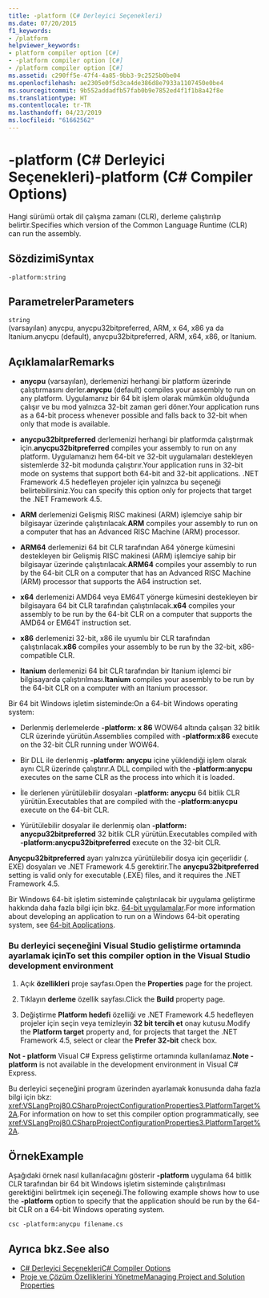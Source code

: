 ```yaml
---
title: -platform (C# Derleyici Seçenekleri)
ms.date: 07/20/2015
f1_keywords:
- /platform
helpviewer_keywords:
- platform compiler option [C#]
- -platform compiler option [C#]
- /platform compiler option [C#]
ms.assetid: c290ff5e-47f4-4a85-9bb3-9c2525b0be04
ms.openlocfilehash: ae2305e0f5d3ca4de386d8e7933a1107450e0be4
ms.sourcegitcommit: 9b552addadfb57fab0b9e7852ed4f1f1b8a42f8e
ms.translationtype: HT
ms.contentlocale: tr-TR
ms.lasthandoff: 04/23/2019
ms.locfileid: "61662562"
---
```

# <a name="-platform-c-compiler-options"></a><span data-ttu-id="1d2f2-102">-platform (C# Derleyici Seçenekleri)</span><span class="sxs-lookup"><span data-stu-id="1d2f2-102">-platform (C# Compiler Options)</span></span>
<span data-ttu-id="1d2f2-103">Hangi sürümü ortak dil çalışma zamanı (CLR), derleme çalıştırılıp belirtir.</span><span class="sxs-lookup"><span data-stu-id="1d2f2-103">Specifies which version of the Common Language Runtime (CLR) can run the assembly.</span></span>  
  
## <a name="syntax"></a><span data-ttu-id="1d2f2-104">Sözdizimi</span><span class="sxs-lookup"><span data-stu-id="1d2f2-104">Syntax</span></span>  
  
```console  
-platform:string  
```  
  
## <a name="parameters"></a><span data-ttu-id="1d2f2-105">Parametreler</span><span class="sxs-lookup"><span data-stu-id="1d2f2-105">Parameters</span></span>  
 `string`  
 <span data-ttu-id="1d2f2-106">(varsayılan) anycpu, anycpu32bitpreferred, ARM, x 64, x86 ya da Itanium.</span><span class="sxs-lookup"><span data-stu-id="1d2f2-106">anycpu (default), anycpu32bitpreferred, ARM, x64, x86, or Itanium.</span></span>  
  
## <a name="remarks"></a><span data-ttu-id="1d2f2-107">Açıklamalar</span><span class="sxs-lookup"><span data-stu-id="1d2f2-107">Remarks</span></span>  
  
- <span data-ttu-id="1d2f2-108">**anycpu** (varsayılan), derlemenizi herhangi bir platform üzerinde çalıştırmasını derler.</span><span class="sxs-lookup"><span data-stu-id="1d2f2-108">**anycpu** (default) compiles your assembly to run on any platform.</span></span> <span data-ttu-id="1d2f2-109">Uygulamanız bir 64 bit işlem olarak mümkün olduğunda çalışır ve bu mod yalnızca 32-bit zaman geri döner.</span><span class="sxs-lookup"><span data-stu-id="1d2f2-109">Your application runs as a 64-bit process whenever possible and falls back to 32-bit when only that mode is available.</span></span>  
  
- <span data-ttu-id="1d2f2-110">**anycpu32bitpreferred** derlemenizi herhangi bir platformda çalıştırmak için.</span><span class="sxs-lookup"><span data-stu-id="1d2f2-110">**anycpu32bitpreferred** compiles your assembly to run on any platform.</span></span> <span data-ttu-id="1d2f2-111">Uygulamanızı hem 64-bit ve 32-bit uygulamaları destekleyen sistemlerde 32-bit modunda çalıştırır.</span><span class="sxs-lookup"><span data-stu-id="1d2f2-111">Your application runs in 32-bit mode on systems that support both 64-bit and 32-bit applications.</span></span> <span data-ttu-id="1d2f2-112">.NET Framework 4.5 hedefleyen projeler için yalnızca bu seçeneği belirtebilirsiniz.</span><span class="sxs-lookup"><span data-stu-id="1d2f2-112">You can specify this option only for projects that target the .NET Framework 4.5.</span></span>  
  
- <span data-ttu-id="1d2f2-113">**ARM** derlemenizi Gelişmiş RISC makinesi (ARM) işlemciye sahip bir bilgisayar üzerinde çalıştırılacak.</span><span class="sxs-lookup"><span data-stu-id="1d2f2-113">**ARM** compiles your assembly to run on a computer that has an Advanced RISC Machine (ARM) processor.</span></span>  
  
- <span data-ttu-id="1d2f2-114">**ARM64** derlemenizi 64 bit CLR tarafından A64 yönerge kümesini destekleyen bir Gelişmiş RISC makinesi (ARM) işlemciye sahip bir bilgisayar üzerinde çalıştırılacak.</span><span class="sxs-lookup"><span data-stu-id="1d2f2-114">**ARM64** compiles your assembly to run by the 64-bit CLR on a computer that has an Advanced RISC Machine (ARM) processor that supports the A64 instruction set.</span></span>  

- <span data-ttu-id="1d2f2-115">**x64** derlemenizi AMD64 veya EM64T yönerge kümesini destekleyen bir bilgisayara 64 bit CLR tarafından çalıştırılacak.</span><span class="sxs-lookup"><span data-stu-id="1d2f2-115">**x64** compiles your assembly to be run by the 64-bit CLR on a computer that supports the AMD64 or EM64T instruction set.</span></span>  
  
- <span data-ttu-id="1d2f2-116">**x86** derlemenizi 32-bit, x86 ile uyumlu bir CLR tarafından çalıştırılacak.</span><span class="sxs-lookup"><span data-stu-id="1d2f2-116">**x86** compiles your assembly to be run by the 32-bit, x86-compatible CLR.</span></span>  
  
- <span data-ttu-id="1d2f2-117">**Itanium** derlemenizi 64 bit CLR tarafından bir Itanium işlemci bir bilgisayarda çalıştırılması.</span><span class="sxs-lookup"><span data-stu-id="1d2f2-117">**Itanium** compiles your assembly to be run by the 64-bit CLR on a computer with an Itanium processor.</span></span>  
  
 <span data-ttu-id="1d2f2-118">Bir 64 bit Windows işletim sisteminde:</span><span class="sxs-lookup"><span data-stu-id="1d2f2-118">On a 64-bit Windows operating system:</span></span>  
  
- <span data-ttu-id="1d2f2-119">Derlenmiş derlemelerde **-platform: x 86** WOW64 altında çalışan 32 bitlik CLR üzerinde yürütün.</span><span class="sxs-lookup"><span data-stu-id="1d2f2-119">Assemblies compiled with **-platform:x86** execute on the 32-bit CLR running under WOW64.</span></span>  
  
- <span data-ttu-id="1d2f2-120">Bir DLL ile derlenmiş **-platform: anycpu** içine yüklendiği işlem olarak aynı CLR üzerinde çalıştırır.</span><span class="sxs-lookup"><span data-stu-id="1d2f2-120">A DLL compiled with the **-platform:anycpu** executes on the same CLR as the process into which it is loaded.</span></span>  
  
- <span data-ttu-id="1d2f2-121">İle derlenen yürütülebilir dosyaları **-platform: anycpu** 64 bitlik CLR yürütün.</span><span class="sxs-lookup"><span data-stu-id="1d2f2-121">Executables that are compiled with the **-platform:anycpu** execute on the 64-bit CLR.</span></span>  
  
- <span data-ttu-id="1d2f2-122">Yürütülebilir dosyalar ile derlenmiş olan **-platform: anycpu32bitpreferred** 32 bitlik CLR yürütün.</span><span class="sxs-lookup"><span data-stu-id="1d2f2-122">Executables compiled with **-platform:anycpu32bitpreferred** execute on the 32-bit CLR.</span></span>  
  
 <span data-ttu-id="1d2f2-123">**Anycpu32bitpreferred** ayarı yalnızca yürütülebilir dosya için geçerlidir (. EXE) dosyaları ve .NET Framework 4.5 gerektirir.</span><span class="sxs-lookup"><span data-stu-id="1d2f2-123">The **anycpu32bitpreferred** setting is valid only for executable (.EXE) files, and it requires the .NET Framework 4.5.</span></span>  
  
 <span data-ttu-id="1d2f2-124">Bir Windows 64-bit işletim sisteminde çalıştırılacak bir uygulama geliştirme hakkında daha fazla bilgi için bkz. [64-bit uygulamalar](../../../framework/64-bit-apps.md).</span><span class="sxs-lookup"><span data-stu-id="1d2f2-124">For more information about developing an application to run on a Windows 64-bit operating system, see [64-bit Applications](../../../framework/64-bit-apps.md).</span></span>  
  
### <a name="to-set-this-compiler-option-in-the-visual-studio-development-environment"></a><span data-ttu-id="1d2f2-125">Bu derleyici seçeneğini Visual Studio geliştirme ortamında ayarlamak için</span><span class="sxs-lookup"><span data-stu-id="1d2f2-125">To set this compiler option in the Visual Studio development environment</span></span>  
  
1. <span data-ttu-id="1d2f2-126">Açık **özellikleri** proje sayfası.</span><span class="sxs-lookup"><span data-stu-id="1d2f2-126">Open the **Properties** page for the project.</span></span>  
  
2. <span data-ttu-id="1d2f2-127">Tıklayın **derleme** özellik sayfası.</span><span class="sxs-lookup"><span data-stu-id="1d2f2-127">Click the **Build** property page.</span></span>  
  
3. <span data-ttu-id="1d2f2-128">Değiştirme **Platform hedefi** özelliği ve .NET Framework 4.5 hedefleyen projeler için seçin veya temizleyin **32 bit tercih et** onay kutusu.</span><span class="sxs-lookup"><span data-stu-id="1d2f2-128">Modify the **Platform target** property and, for projects that target the .NET Framework 4.5, select or clear the **Prefer 32-bit** check box.</span></span>  
  
 <span data-ttu-id="1d2f2-129">**Not - platform** Visual C# Express geliştirme ortamında kullanılamaz.</span><span class="sxs-lookup"><span data-stu-id="1d2f2-129">**Note -platform** is not available in the development environment in Visual C# Express.</span></span>  
  
 <span data-ttu-id="1d2f2-130">Bu derleyici seçeneğini program üzerinden ayarlamak konusunda daha fazla bilgi için bkz: <xref:VSLangProj80.CSharpProjectConfigurationProperties3.PlatformTarget%2A>.</span><span class="sxs-lookup"><span data-stu-id="1d2f2-130">For information on how to set this compiler option programmatically, see <xref:VSLangProj80.CSharpProjectConfigurationProperties3.PlatformTarget%2A>.</span></span>  
  
## <a name="example"></a><span data-ttu-id="1d2f2-131">Örnek</span><span class="sxs-lookup"><span data-stu-id="1d2f2-131">Example</span></span>  
 <span data-ttu-id="1d2f2-132">Aşağıdaki örnek nasıl kullanılacağını gösterir **-platform** uygulama 64 bitlik CLR tarafından bir 64 bit Windows işletim sisteminde çalıştırılması gerektiğini belirtmek için seçeneği.</span><span class="sxs-lookup"><span data-stu-id="1d2f2-132">The following example shows how to use the **-platform** option to specify that the application should be run by the 64-bit CLR on a 64-bit Windows operating system.</span></span>  
  
```console  
csc -platform:anycpu filename.cs  
```  
  
## <a name="see-also"></a><span data-ttu-id="1d2f2-133">Ayrıca bkz.</span><span class="sxs-lookup"><span data-stu-id="1d2f2-133">See also</span></span>

- [<span data-ttu-id="1d2f2-134">C# Derleyici Seçenekleri</span><span class="sxs-lookup"><span data-stu-id="1d2f2-134">C# Compiler Options</span></span>](index.md)
- [<span data-ttu-id="1d2f2-135">Proje ve Çözüm Özelliklerini Yönetme</span><span class="sxs-lookup"><span data-stu-id="1d2f2-135">Managing Project and Solution Properties</span></span>](/visualstudio/ide/managing-project-and-solution-properties)
